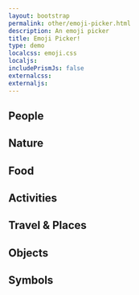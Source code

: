 ```yaml
---
layout: bootstrap
permalink: other/emoji-picker.html
description: An emoji picker
title: Emoji Picker!
type: demo
localcss: emoji.css
localjs:
includePrismJs: false
externalcss: 
externaljs: 
---
```


<span id="selected"></span>

<div class="emojiPicker">
<section class="people show-image" data-count="185">
<h1>People</h1><div class="wrap">
<em><span class="emoji people emoji-grinning" title="grinning"></span></em>
<em><span class="emoji people emoji-grin" title="grin"></span></em>
<em><span class="emoji people emoji-grimacing" title="grimacing"></span></em>
<em><span class="emoji people emoji-joy" title="joy"></span></em>
<em><span class="emoji people emoji-smiley" title="smiley"></span></em>
<em><span class="emoji people emoji-smile" title="smile"></span></em>
<em><span class="emoji people emoji-sweat_smile" title="sweat_smile"></span></em>
<em><span class="emoji people emoji-laughing" title="laughing"></span></em>
<em><span class="emoji people emoji-innocent" title="innocent"></span></em>
<em><span class="emoji people emoji-wink" title="wink"></span></em>
<em><span class="emoji people emoji-blush" title="blush"></span></em>
<em><span class="emoji people emoji-slightly_smiling_face" title="slightly_smiling_face"></span></em>
<em><span class="emoji people emoji-upside_down_face" title="upside_down_face"></span></em>
<em><span class="emoji people emoji-yum" title="yum"></span></em>
<em><span class="emoji people emoji-relieved" title="relieved"></span></em>
<em><span class="emoji people emoji-heart_eyes" title="heart_eyes"></span></em>
<em><span class="emoji people emoji-kissing_heart" title="kissing_heart"></span></em>
<em><span class="emoji people emoji-kissing" title="kissing"></span></em>
<em><span class="emoji people emoji-kissing_smiling_eyes" title="kissing_smiling_eyes"></span></em>
<em><span class="emoji people emoji-kissing_closed_eyes" title="kissing_closed_eyes"></span></em>
<em><span class="emoji people emoji-stuck_out_tongue_winking_eye" title="stuck_out_tongue_winking_eye"></span></em>
<em><span class="emoji people emoji-stuck_out_tongue_closed_eyes" title="stuck_out_tongue_closed_eyes"></span></em>
<em><span class="emoji people emoji-stuck_out_tongue" title="stuck_out_tongue"></span></em>
<em><span class="emoji people emoji-money_mouth_face" title="money_mouth_face"></span></em>
<em><span class="emoji people emoji-nerd_face" title="nerd_face"></span></em>
<em><span class="emoji people emoji-sunglasses" title="sunglasses"></span></em>
<em><span class="emoji people emoji-hugging_face" title="hugging_face"></span></em>
<em><span class="emoji people emoji-smirk" title="smirk"></span></em>
<em><span class="emoji people emoji-no_mouth" title="no_mouth"></span></em>
<em><span class="emoji people emoji-neutral_face" title="neutral_face"></span></em>
<em><span class="emoji people emoji-expressionless" title="expressionless"></span></em>
<em><span class="emoji people emoji-unamused" title="unamused"></span></em>
<em><span class="emoji people emoji-face_with_rolling_eyes" title="face_with_rolling_eyes"></span></em>
<em><span class="emoji people emoji-thinking_face" title="thinking_face"></span></em>
<em><span class="emoji people emoji-flushed" title="flushed"></span></em>
<em><span class="emoji people emoji-disappointed" title="disappointed"></span></em>
<em><span class="emoji people emoji-worried" title="worried"></span></em>
<em><span class="emoji people emoji-angry" title="angry"></span></em>
<em><span class="emoji people emoji-rage" title="rage"></span></em>
<em><span class="emoji people emoji-pensive" title="pensive"></span></em>
<em><span class="emoji people emoji-confused" title="confused"></span></em>
<em><span class="emoji people emoji-slightly_frowning_face" title="slightly_frowning_face"></span></em>
<em><span class="emoji people emoji-white_frowning_face" title="white_frowning_face"></span></em>
<em><span class="emoji people emoji-persevere" title="persevere"></span></em>
<em><span class="emoji people emoji-confounded" title="confounded"></span></em>
<em><span class="emoji people emoji-tired_face" title="tired_face"></span></em>
<em><span class="emoji people emoji-weary" title="weary"></span></em>
<em><span class="emoji people emoji-triumph" title="triumph"></span></em>
<em><span class="emoji people emoji-open_mouth" title="open_mouth"></span></em>
<em><span class="emoji people emoji-scream" title="scream"></span></em>
<em><span class="emoji people emoji-fearful" title="fearful"></span></em>
<em><span class="emoji people emoji-cold_sweat" title="cold_sweat"></span></em>
<em><span class="emoji people emoji-hushed" title="hushed"></span></em>
<em><span class="emoji people emoji-frowning" title="frowning"></span></em>
<em><span class="emoji people emoji-anguished" title="anguished"></span></em>
<em><span class="emoji people emoji-cry" title="cry"></span></em>
<em><span class="emoji people emoji-disappointed_relieved" title="disappointed_relieved"></span></em>
<em><span class="emoji people emoji-sleepy" title="sleepy"></span></em>
<em><span class="emoji people emoji-sweat" title="sweat"></span></em>
<em><span class="emoji people emoji-sob" title="sob"></span></em>
<em><span class="emoji people emoji-dizzy_face" title="dizzy_face"></span></em>
<em><span class="emoji people emoji-astonished" title="astonished"></span></em>
<em><span class="emoji people emoji-zipper_mouth_face" title="zipper_mouth_face"></span></em>
<em><span class="emoji people emoji-mask" title="mask"></span></em>
<em><span class="emoji people emoji-face_with_thermometer" title="face_with_thermometer"></span></em>
<em><span class="emoji people emoji-face_with_head_bandage" title="face_with_head_bandage"></span></em>
<em><span class="emoji people emoji-sleeping" title="sleeping"></span></em>
<em><span class="emoji people emoji-zzz" title="zzz"></span></em>
<em><span class="emoji people emoji-hankey" title="hankey"></span></em>
<em><span class="emoji people emoji-smiling_imp" title="smiling_imp"></span></em>
<em><span class="emoji people emoji-imp" title="imp"></span></em>
<em><span class="emoji people emoji-japanese_ogre" title="japanese_ogre"></span></em>
<em><span class="emoji people emoji-japanese_goblin" title="japanese_goblin"></span></em>
<em><span class="emoji people emoji-skull" title="skull"></span></em>
<em><span class="emoji people emoji-ghost" title="ghost"></span></em>
<em><span class="emoji people emoji-alien" title="alien"></span></em>
<em><span class="emoji people emoji-robot_face" title="robot_face"></span></em>
<em><span class="emoji people emoji-smiley_cat" title="smiley_cat"></span></em>
<em><span class="emoji people emoji-smile_cat" title="smile_cat"></span></em>
<em><span class="emoji people emoji-joy_cat" title="joy_cat"></span></em>
<em><span class="emoji people emoji-heart_eyes_cat" title="heart_eyes_cat"></span></em>
<em><span class="emoji people emoji-smirk_cat" title="smirk_cat"></span></em>
<em><span class="emoji people emoji-kissing_cat" title="kissing_cat"></span></em>
<em><span class="emoji people emoji-scream_cat" title="scream_cat"></span></em>
<em><span class="emoji people emoji-crying_cat_face" title="crying_cat_face"></span></em>
<em><span class="emoji people emoji-pouting_cat" title="pouting_cat"></span></em>
<em><span class="emoji people emoji-raised_hands" title="raised_hands"></span></em>
<em><span class="emoji people emoji-clap" title="clap"></span></em>
<em><span class="emoji people emoji-wave" title="wave"></span></em>
<em><span class="emoji people emoji-plus1" title="plus1"></span></em>
<em><span class="emoji people emoji--1" title="-1"></span></em>
<em><span class="emoji people emoji-facepunch" title="facepunch"></span></em>
<em><span class="emoji people emoji-fist" title="fist"></span></em>
<em><span class="emoji people emoji-v" title="v"></span></em>
<em><span class="emoji people emoji-ok_hand" title="ok_hand"></span></em>
<em><span class="emoji people emoji-hand" title="hand"></span></em>
<em><span class="emoji people emoji-open_hands" title="open_hands"></span></em>
<em><span class="emoji people emoji-muscle" title="muscle"></span></em>
<em><span class="emoji people emoji-pray" title="pray"></span></em>
<em><span class="emoji people emoji-point_up" title="point_up"></span></em>
<em><span class="emoji people emoji-point_up_2" title="point_up_2"></span></em>
<em><span class="emoji people emoji-point_down" title="point_down"></span></em>
<em><span class="emoji people emoji-point_left" title="point_left"></span></em>
<em><span class="emoji people emoji-point_right" title="point_right"></span></em>
<em><span class="emoji people emoji-middle_finger" title="middle_finger"></span></em>
<em><span class="emoji people emoji-raised_hand_with_fingers_splayed" title="raised_hand_with_fingers_splayed"></span></em>
<em><span class="emoji people emoji-the_horns" title="the_horns"></span></em>
<em><span class="emoji people emoji-spock-hand" title="spock-hand"></span></em>
<em><span class="emoji people emoji-writing_hand" title="writing_hand"></span></em>
<em><span class="emoji people emoji-nail_care" title="nail_care"></span></em>
<em><span class="emoji people emoji-lips" title="lips"></span></em>
<em><span class="emoji people emoji-tongue" title="tongue"></span></em>
<em><span class="emoji people emoji-ear" title="ear"></span></em>
<em><span class="emoji people emoji-nose" title="nose"></span></em>
<em><span class="emoji people emoji-eye" title="eye"></span></em>
<em><span class="emoji people emoji-eyes" title="eyes"></span></em>
<em><span class="emoji people emoji-bust_in_silhouette" title="bust_in_silhouette"></span></em>
<em><span class="emoji people emoji-busts_in_silhouette" title="busts_in_silhouette"></span></em>
<em><span class="emoji people emoji-speaking_head_in_silhouette" title="speaking_head_in_silhouette"></span></em>
<em><span class="emoji people emoji-baby" title="baby"></span></em>
<em><span class="emoji people emoji-boy" title="boy"></span></em>
<em><span class="emoji people emoji-girl" title="girl"></span></em>
<em><span class="emoji people emoji-man" title="man"></span></em>
<em><span class="emoji people emoji-woman" title="woman"></span></em>
<em><span class="emoji people emoji-person_with_blond_hair" title="person_with_blond_hair"></span></em>
<em><span class="emoji people emoji-older_man" title="older_man"></span></em>
<em><span class="emoji people emoji-older_woman" title="older_woman"></span></em>
<em><span class="emoji people emoji-man_with_gua_pi_mao" title="man_with_gua_pi_mao"></span></em>
<em><span class="emoji people emoji-man_with_turban" title="man_with_turban"></span></em>
<em><span class="emoji people emoji-cop" title="cop"></span></em>
<em><span class="emoji people emoji-construction_worker" title="construction_worker"></span></em>
<em><span class="emoji people emoji-guardsman" title="guardsman"></span></em>
<em><span class="emoji people emoji-sleuth_or_spy" title="sleuth_or_spy"></span></em>
<em><span class="emoji people emoji-santa" title="santa"></span></em>
<em><span class="emoji people emoji-angel" title="angel"></span></em>
<em><span class="emoji people emoji-princess" title="princess"></span></em>
<em><span class="emoji people emoji-bride_with_veil" title="bride_with_veil"></span></em>
<em><span class="emoji people emoji-walking" title="walking"></span></em>
<em><span class="emoji people emoji-runner" title="runner"></span></em>
<em><span class="emoji people emoji-dancer" title="dancer"></span></em>
<em><span class="emoji people emoji-dancers" title="dancers"></span></em>
<em><span class="emoji people emoji-couple" title="couple"></span></em>
<em><span class="emoji people emoji-two_men_holding_hands" title="two_men_holding_hands"></span></em>
<em><span class="emoji people emoji-two_women_holding_hands" title="two_women_holding_hands"></span></em>
<em><span class="emoji people emoji-bow" title="bow"></span></em>
<em><span class="emoji people emoji-information_desk_person" title="information_desk_person"></span></em>
<em><span class="emoji people emoji-no_good" title="no_good"></span></em>
<em><span class="emoji people emoji-ok_woman" title="ok_woman"></span></em>
<em><span class="emoji people emoji-raising_hand" title="raising_hand"></span></em>
<em><span class="emoji people emoji-person_with_pouting_face" title="person_with_pouting_face"></span></em>
<em><span class="emoji people emoji-person_frowning" title="person_frowning"></span></em>
<em><span class="emoji people emoji-haircut" title="haircut"></span></em>
<em><span class="emoji people emoji-massage" title="massage"></span></em>
<em><span class="emoji people emoji-couple_with_heart" title="couple_with_heart"></span></em>
<em><span class="emoji people emoji-couplekiss" title="couplekiss"></span></em>
<em><span class="emoji people emoji-family" title="family"></span></em>
<em><span class="emoji people emoji-womans_clothes" title="womans_clothes"></span></em>
<em><span class="emoji people emoji-shirt" title="shirt"></span></em>
<em><span class="emoji people emoji-jeans" title="jeans"></span></em>
<em><span class="emoji people emoji-necktie" title="necktie"></span></em>
<em><span class="emoji people emoji-dress" title="dress"></span></em>
<em><span class="emoji people emoji-bikini" title="bikini"></span></em>
<em><span class="emoji people emoji-kimono" title="kimono"></span></em>
<em><span class="emoji people emoji-lipstick" title="lipstick"></span></em>
<em><span class="emoji people emoji-kiss" title="kiss"></span></em>
<em><span class="emoji people emoji-footprints" title="footprints"></span></em>
<em><span class="emoji people emoji-high_heel" title="high_heel"></span></em>
<em><span class="emoji people emoji-sandal" title="sandal"></span></em>
<em><span class="emoji people emoji-boot" title="boot"></span></em>
<em><span class="emoji people emoji-mans_shoe" title="mans_shoe"></span></em>
<em><span class="emoji people emoji-athletic_shoe" title="athletic_shoe"></span></em>
<em><span class="emoji people emoji-womans_hat" title="womans_hat"></span></em>
<em><span class="emoji people emoji-tophat" title="tophat"></span></em>
<em><span class="emoji people emoji-helmet_with_white_cross" title="helmet_with_white_cross"></span></em>
<em><span class="emoji people emoji-mortar_board" title="mortar_board"></span></em>
<em><span class="emoji people emoji-crown" title="crown"></span></em>
<em><span class="emoji people emoji-school_satchel" title="school_satchel"></span></em>
<em><span class="emoji people emoji-pouch" title="pouch"></span></em>
<em><span class="emoji people emoji-purse" title="purse"></span></em>
<em><span class="emoji people emoji-handbag" title="handbag"></span></em>
<em><span class="emoji people emoji-briefcase" title="briefcase"></span></em>
<em><span class="emoji people emoji-eyeglasses" title="eyeglasses"></span></em>
<em><span class="emoji people emoji-dark_sunglasses" title="dark_sunglasses"></span></em>
<em><span class="emoji people emoji-ring" title="ring"></span></em>
<em><span class="emoji people emoji-closed_umbrella" title="closed_umbrella"></span></em>
</div></section>
<section class="nature show-image" data-count="74">
<h1>Nature</h1><div class="wrap">
<em><span class="emoji nature emoji-see_no_evil" title="see_no_evil"></span></em>
<em><span class="emoji nature emoji-hear_no_evil" title="hear_no_evil"></span></em>
<em><span class="emoji nature emoji-speak_no_evil" title="speak_no_evil"></span></em>
<em><span class="emoji nature emoji-christmas_tree" title="christmas_tree"></span></em>
<em><span class="emoji nature emoji-evergreen_tree" title="evergreen_tree"></span></em>
<em><span class="emoji nature emoji-deciduous_tree" title="deciduous_tree"></span></em>
<em><span class="emoji nature emoji-palm_tree" title="palm_tree"></span></em>
<em><span class="emoji nature emoji-seedling" title="seedling"></span></em>
<em><span class="emoji nature emoji-herb" title="herb"></span></em>
<em><span class="emoji nature emoji-shamrock" title="shamrock"></span></em>
<em><span class="emoji nature emoji-four_leaf_clover" title="four_leaf_clover"></span></em>
<em><span class="emoji nature emoji-bamboo" title="bamboo"></span></em>
<em><span class="emoji nature emoji-tanabata_tree" title="tanabata_tree"></span></em>
<em><span class="emoji nature emoji-leaves" title="leaves"></span></em>
<em><span class="emoji nature emoji-fallen_leaf" title="fallen_leaf"></span></em>
<em><span class="emoji nature emoji-maple_leaf" title="maple_leaf"></span></em>
<em><span class="emoji nature emoji-ear_of_rice" title="ear_of_rice"></span></em>
<em><span class="emoji nature emoji-hibiscus" title="hibiscus"></span></em>
<em><span class="emoji nature emoji-sunflower" title="sunflower"></span></em>
<em><span class="emoji nature emoji-rose" title="rose"></span></em>
<em><span class="emoji nature emoji-tulip" title="tulip"></span></em>
<em><span class="emoji nature emoji-blossom" title="blossom"></span></em>
<em><span class="emoji nature emoji-cherry_blossom" title="cherry_blossom"></span></em>
<em><span class="emoji nature emoji-bouquet" title="bouquet"></span></em>
<em><span class="emoji nature emoji-mushroom" title="mushroom"></span></em>
<em><span class="emoji nature emoji-chestnut" title="chestnut"></span></em>
<em><span class="emoji nature emoji-jack_o_lantern" title="jack_o_lantern"></span></em>
<em><span class="emoji nature emoji-shell" title="shell"></span></em>
<em><span class="emoji nature emoji-spider_web" title="spider_web"></span></em>
<em><span class="emoji nature emoji-earth_americas" title="earth_americas"></span></em>
<em><span class="emoji nature emoji-earth_africa" title="earth_africa"></span></em>
<em><span class="emoji nature emoji-earth_asia" title="earth_asia"></span></em>
<em><span class="emoji nature emoji-full_moon" title="full_moon"></span></em>
<em><span class="emoji nature emoji-waning_gibbous_moon" title="waning_gibbous_moon"></span></em>
<em><span class="emoji nature emoji-last_quarter_moon" title="last_quarter_moon"></span></em>
<em><span class="emoji nature emoji-waning_crescent_moon" title="waning_crescent_moon"></span></em>
<em><span class="emoji nature emoji-new_moon" title="new_moon"></span></em>
<em><span class="emoji nature emoji-waxing_crescent_moon" title="waxing_crescent_moon"></span></em>
<em><span class="emoji nature emoji-first_quarter_moon" title="first_quarter_moon"></span></em>
<em><span class="emoji nature emoji-moon" title="moon"></span></em>
<em><span class="emoji nature emoji-new_moon_with_face" title="new_moon_with_face"></span></em>
<em><span class="emoji nature emoji-first_quarter_moon_with_face" title="first_quarter_moon_with_face"></span></em>
<em><span class="emoji nature emoji-last_quarter_moon_with_face" title="last_quarter_moon_with_face"></span></em>
<em><span class="emoji nature emoji-full_moon_with_face" title="full_moon_with_face"></span></em>
<em><span class="emoji nature emoji-crescent_moon" title="crescent_moon"></span></em>
<em><span class="emoji nature emoji-sun_with_face" title="sun_with_face"></span></em>
<em><span class="emoji nature emoji-star" title="star"></span></em>
<em><span class="emoji nature emoji-star2" title="star2"></span></em>
<em><span class="emoji nature emoji-dizzy" title="dizzy"></span></em>
<em><span class="emoji nature emoji-sparkles" title="sparkles"></span></em>
<em><span class="emoji nature emoji-comet" title="comet"></span></em>
<em><span class="emoji nature emoji-sunny" title="sunny"></span></em>
<em><span class="emoji nature emoji-mostly_sunny" title="mostly_sunny"></span></em>
<em><span class="emoji nature emoji-partly_sunny" title="partly_sunny"></span></em>
<em><span class="emoji nature emoji-barely_sunny" title="barely_sunny"></span></em>
<em><span class="emoji nature emoji-partly_sunny_rain" title="partly_sunny_rain"></span></em>
<em><span class="emoji nature emoji-cloud" title="cloud"></span></em>
<em><span class="emoji nature emoji-rain_cloud" title="rain_cloud"></span></em>
<em><span class="emoji nature emoji-thunder_cloud_and_rain" title="thunder_cloud_and_rain"></span></em>
<em><span class="emoji nature emoji-lightning" title="lightning"></span></em>
<em><span class="emoji nature emoji-zap" title="zap"></span></em>
<em><span class="emoji nature emoji-fire" title="fire"></span></em>
<em><span class="emoji nature emoji-boom" title="boom"></span></em>
<em><span class="emoji nature emoji-snowflake" title="snowflake"></span></em>
<em><span class="emoji nature emoji-snow_cloud" title="snow_cloud"></span></em>
<em><span class="emoji nature emoji-snowman" title="snowman"></span></em>
<em><span class="emoji nature emoji-wind_blowing_face" title="wind_blowing_face"></span></em>
<em><span class="emoji nature emoji-dash" title="dash"></span></em>
<em><span class="emoji nature emoji-tornado" title="tornado"></span></em>
<em><span class="emoji nature emoji-fog" title="fog"></span></em>
<em><span class="emoji nature emoji-umbrella" title="umbrella"></span></em>
<em><span class="emoji nature emoji-droplet" title="droplet"></span></em>
<em><span class="emoji nature emoji-sweat_drops" title="sweat_drops"></span></em>
<em><span class="emoji nature emoji-ocean" title="ocean"></span></em>
</div></section>
<section class="food show-image" data-count="66">
<h1>Food</h1><div class="wrap">
<em><span class="emoji food emoji-green_apple" title="green_apple"></span></em>
<em><span class="emoji food emoji-apple" title="apple"></span></em>
<em><span class="emoji food emoji-pear" title="pear"></span></em>
<em><span class="emoji food emoji-tangerine" title="tangerine"></span></em>
<em><span class="emoji food emoji-lemon" title="lemon"></span></em>
<em><span class="emoji food emoji-banana" title="banana"></span></em>
<em><span class="emoji food emoji-watermelon" title="watermelon"></span></em>
<em><span class="emoji food emoji-grapes" title="grapes"></span></em>
<em><span class="emoji food emoji-strawberry" title="strawberry"></span></em>
<em><span class="emoji food emoji-melon" title="melon"></span></em>
<em><span class="emoji food emoji-cherries" title="cherries"></span></em>
<em><span class="emoji food emoji-peach" title="peach"></span></em>
<em><span class="emoji food emoji-pineapple" title="pineapple"></span></em>
<em><span class="emoji food emoji-tomato" title="tomato"></span></em>
<em><span class="emoji food emoji-eggplant" title="eggplant"></span></em>
<em><span class="emoji food emoji-hot_pepper" title="hot_pepper"></span></em>
<em><span class="emoji food emoji-sweet_potato" title="sweet_potato"></span></em>
<em><span class="emoji food emoji-honey_pot" title="honey_pot"></span></em>
<em><span class="emoji food emoji-bread" title="bread"></span></em>
<em><span class="emoji food emoji-cheese_wedge" title="cheese_wedge"></span></em>
<em><span class="emoji food emoji-poultry_leg" title="poultry_leg"></span></em>
<em><span class="emoji food emoji-meat_on_bone" title="meat_on_bone"></span></em>
<em><span class="emoji food emoji-fried_shrimp" title="fried_shrimp"></span></em>
<em><span class="emoji food emoji-egg" title="egg"></span></em>
<em><span class="emoji food emoji-hamburger" title="hamburger"></span></em>
<em><span class="emoji food emoji-fries" title="fries"></span></em>
<em><span class="emoji food emoji-hotdog" title="hotdog"></span></em>
<em><span class="emoji food emoji-pizza" title="pizza"></span></em>
<em><span class="emoji food emoji-spaghetti" title="spaghetti"></span></em>
<em><span class="emoji food emoji-taco" title="taco"></span></em>
<em><span class="emoji food emoji-burrito" title="burrito"></span></em>
<em><span class="emoji food emoji-ramen" title="ramen"></span></em>
<em><span class="emoji food emoji-stew" title="stew"></span></em>
<em><span class="emoji food emoji-fish_cake" title="fish_cake"></span></em>
<em><span class="emoji food emoji-sushi" title="sushi"></span></em>
<em><span class="emoji food emoji-bento" title="bento"></span></em>
<em><span class="emoji food emoji-curry" title="curry"></span></em>
<em><span class="emoji food emoji-rice_ball" title="rice_ball"></span></em>
<em><span class="emoji food emoji-rice" title="rice"></span></em>
<em><span class="emoji food emoji-rice_cracker" title="rice_cracker"></span></em>
<em><span class="emoji food emoji-oden" title="oden"></span></em>
<em><span class="emoji food emoji-dango" title="dango"></span></em>
<em><span class="emoji food emoji-shaved_ice" title="shaved_ice"></span></em>
<em><span class="emoji food emoji-ice_cream" title="ice_cream"></span></em>
<em><span class="emoji food emoji-icecream" title="icecream"></span></em>
<em><span class="emoji food emoji-cake" title="cake"></span></em>
<em><span class="emoji food emoji-birthday" title="birthday"></span></em>
<em><span class="emoji food emoji-custard" title="custard"></span></em>
<em><span class="emoji food emoji-candy" title="candy"></span></em>
<em><span class="emoji food emoji-lollipop" title="lollipop"></span></em>
<em><span class="emoji food emoji-chocolate_bar" title="chocolate_bar"></span></em>
<em><span class="emoji food emoji-popcorn" title="popcorn"></span></em>
<em><span class="emoji food emoji-cookie" title="cookie"></span></em>
<em><span class="emoji food emoji-doughnut" title="doughnut"></span></em>
<em><span class="emoji food emoji-beer" title="beer"></span></em>
<em><span class="emoji food emoji-beers" title="beers"></span></em>
<em><span class="emoji food emoji-wine_glass" title="wine_glass"></span></em>
<em><span class="emoji food emoji-cocktail" title="cocktail"></span></em>
<em><span class="emoji food emoji-tropical_drink" title="tropical_drink"></span></em>
<em><span class="emoji food emoji-champagne" title="champagne"></span></em>
<em><span class="emoji food emoji-sake" title="sake"></span></em>
<em><span class="emoji food emoji-tea" title="tea"></span></em>
<em><span class="emoji food emoji-coffee" title="coffee"></span></em>
<em><span class="emoji food emoji-baby_bottle" title="baby_bottle"></span></em>
<em><span class="emoji food emoji-fork_and_knife" title="fork_and_knife"></span></em>
<em><span class="emoji food emoji-knife_fork_plate" title="knife_fork_plate"></span></em>
</div></section>
<section class="activity show-image" data-count="57">
<h1>Activities</h1><div class="wrap">
<em><span class="emoji activity emoji-soccer" title="soccer"></span></em>
<em><span class="emoji activity emoji-basketball" title="basketball"></span></em>
<em><span class="emoji activity emoji-football" title="football"></span></em>
<em><span class="emoji activity emoji-baseball" title="baseball"></span></em>
<em><span class="emoji activity emoji-tennis" title="tennis"></span></em>
<em><span class="emoji activity emoji-volleyball" title="volleyball"></span></em>
<em><span class="emoji activity emoji-rugby_football" title="rugby_football"></span></em>
<em><span class="emoji activity emoji-8ball" title="8ball"></span></em>
<em><span class="emoji activity emoji-golf" title="golf"></span></em>
<em><span class="emoji activity emoji-golfer" title="golfer"></span></em>
<em><span class="emoji activity emoji-table_tennis_paddle_and_ball" title="table_tennis_paddle_and_ball"></span></em>
<em><span class="emoji activity emoji-badminton_racquet_and_shuttlecock" title="badminton_racquet_and_shuttlecock"></span></em>
<em><span class="emoji activity emoji-ice_hockey_stick_and_puck" title="ice_hockey_stick_and_puck"></span></em>
<em><span class="emoji activity emoji-field_hockey_stick_and_ball" title="field_hockey_stick_and_ball"></span></em>
<em><span class="emoji activity emoji-cricket_bat_and_ball" title="cricket_bat_and_ball"></span></em>
<em><span class="emoji activity emoji-ski" title="ski"></span></em>
<em><span class="emoji activity emoji-skier" title="skier"></span></em>
<em><span class="emoji activity emoji-snowboarder" title="snowboarder"></span></em>
<em><span class="emoji activity emoji-ice_skate" title="ice_skate"></span></em>
<em><span class="emoji activity emoji-bow_and_arrow" title="bow_and_arrow"></span></em>
<em><span class="emoji activity emoji-fishing_pole_and_fish" title="fishing_pole_and_fish"></span></em>
<em><span class="emoji activity emoji-rowboat" title="rowboat"></span></em>
<em><span class="emoji activity emoji-swimmer" title="swimmer"></span></em>
<em><span class="emoji activity emoji-surfer" title="surfer"></span></em>
<em><span class="emoji activity emoji-bath" title="bath"></span></em>
<em><span class="emoji activity emoji-person_with_ball" title="person_with_ball"></span></em>
<em><span class="emoji activity emoji-weight_lifter" title="weight_lifter"></span></em>
<em><span class="emoji activity emoji-bicyclist" title="bicyclist"></span></em>
<em><span class="emoji activity emoji-mountain_bicyclist" title="mountain_bicyclist"></span></em>
<em><span class="emoji activity emoji-horse_racing" title="horse_racing"></span></em>
<em><span class="emoji activity emoji-man_in_business_suit_levitating" title="man_in_business_suit_levitating"></span></em>
<em><span class="emoji activity emoji-trophy" title="trophy"></span></em>
<em><span class="emoji activity emoji-running_shirt_with_sash" title="running_shirt_with_sash"></span></em>
<em><span class="emoji activity emoji-sports_medal" title="sports_medal"></span></em>
<em><span class="emoji activity emoji-medal" title="medal"></span></em>
<em><span class="emoji activity emoji-reminder_ribbon" title="reminder_ribbon"></span></em>
<em><span class="emoji activity emoji-rosette" title="rosette"></span></em>
<em><span class="emoji activity emoji-ticket" title="ticket"></span></em>
<em><span class="emoji activity emoji-admission_tickets" title="admission_tickets"></span></em>
<em><span class="emoji activity emoji-performing_arts" title="performing_arts"></span></em>
<em><span class="emoji activity emoji-art" title="art"></span></em>
<em><span class="emoji activity emoji-circus_tent" title="circus_tent"></span></em>
<em><span class="emoji activity emoji-microphone" title="microphone"></span></em>
<em><span class="emoji activity emoji-headphones" title="headphones"></span></em>
<em><span class="emoji activity emoji-musical_score" title="musical_score"></span></em>
<em><span class="emoji activity emoji-musical_keyboard" title="musical_keyboard"></span></em>
<em><span class="emoji activity emoji-saxophone" title="saxophone"></span></em>
<em><span class="emoji activity emoji-trumpet" title="trumpet"></span></em>
<em><span class="emoji activity emoji-guitar" title="guitar"></span></em>
<em><span class="emoji activity emoji-violin" title="violin"></span></em>
<em><span class="emoji activity emoji-clapper" title="clapper"></span></em>
<em><span class="emoji activity emoji-video_game" title="video_game"></span></em>
<em><span class="emoji activity emoji-space_invader" title="space_invader"></span></em>
<em><span class="emoji activity emoji-dart" title="dart"></span></em>
<em><span class="emoji activity emoji-game_die" title="game_die"></span></em>
<em><span class="emoji activity emoji-slot_machine" title="slot_machine"></span></em>
<em><span class="emoji activity emoji-bowling" title="bowling"></span></em>
</div></section>
<section class="travel show-image" data-count="115">
<h1>Travel &amp; Places</h1><div class="wrap">
<em><span class="emoji travel emoji-car" title="car"></span></em>
<em><span class="emoji travel emoji-taxi" title="taxi"></span></em>
<em><span class="emoji travel emoji-blue_car" title="blue_car"></span></em>
<em><span class="emoji travel emoji-bus" title="bus"></span></em>
<em><span class="emoji travel emoji-trolleybus" title="trolleybus"></span></em>
<em><span class="emoji travel emoji-racing_car" title="racing_car"></span></em>
<em><span class="emoji travel emoji-police_car" title="police_car"></span></em>
<em><span class="emoji travel emoji-ambulance" title="ambulance"></span></em>
<em><span class="emoji travel emoji-fire_engine" title="fire_engine"></span></em>
<em><span class="emoji travel emoji-minibus" title="minibus"></span></em>
<em><span class="emoji travel emoji-truck" title="truck"></span></em>
<em><span class="emoji travel emoji-articulated_lorry" title="articulated_lorry"></span></em>
<em><span class="emoji travel emoji-tractor" title="tractor"></span></em>
<em><span class="emoji travel emoji-racing_motorcycle" title="racing_motorcycle"></span></em>
<em><span class="emoji travel emoji-bike" title="bike"></span></em>
<em><span class="emoji travel emoji-rotating_light" title="rotating_light"></span></em>
<em><span class="emoji travel emoji-oncoming_police_car" title="oncoming_police_car"></span></em>
<em><span class="emoji travel emoji-oncoming_bus" title="oncoming_bus"></span></em>
<em><span class="emoji travel emoji-oncoming_automobile" title="oncoming_automobile"></span></em>
<em><span class="emoji travel emoji-oncoming_taxi" title="oncoming_taxi"></span></em>
<em><span class="emoji travel emoji-aerial_tramway" title="aerial_tramway"></span></em>
<em><span class="emoji travel emoji-mountain_cableway" title="mountain_cableway"></span></em>
<em><span class="emoji travel emoji-suspension_railway" title="suspension_railway"></span></em>
<em><span class="emoji travel emoji-railway_car" title="railway_car"></span></em>
<em><span class="emoji travel emoji-train" title="train"></span></em>
<em><span class="emoji travel emoji-monorail" title="monorail"></span></em>
<em><span class="emoji travel emoji-bullettrain_side" title="bullettrain_side"></span></em>
<em><span class="emoji travel emoji-bullettrain_front" title="bullettrain_front"></span></em>
<em><span class="emoji travel emoji-light_rail" title="light_rail"></span></em>
<em><span class="emoji travel emoji-mountain_railway" title="mountain_railway"></span></em>
<em><span class="emoji travel emoji-steam_locomotive" title="steam_locomotive"></span></em>
<em><span class="emoji travel emoji-train2" title="train2"></span></em>
<em><span class="emoji travel emoji-metro" title="metro"></span></em>
<em><span class="emoji travel emoji-tram" title="tram"></span></em>
<em><span class="emoji travel emoji-station" title="station"></span></em>
<em><span class="emoji travel emoji-helicopter" title="helicopter"></span></em>
<em><span class="emoji travel emoji-small_airplane" title="small_airplane"></span></em>
<em><span class="emoji travel emoji-airplane" title="airplane"></span></em>
<em><span class="emoji travel emoji-airplane_departure" title="airplane_departure"></span></em>
<em><span class="emoji travel emoji-airplane_arriving" title="airplane_arriving"></span></em>
<em><span class="emoji travel emoji-boat" title="boat"></span></em>
<em><span class="emoji travel emoji-motor_boat" title="motor_boat"></span></em>
<em><span class="emoji travel emoji-speedboat" title="speedboat"></span></em>
<em><span class="emoji travel emoji-ferry" title="ferry"></span></em>
<em><span class="emoji travel emoji-passenger_ship" title="passenger_ship"></span></em>
<em><span class="emoji travel emoji-rocket" title="rocket"></span></em>
<em><span class="emoji travel emoji-satellite_antenna" title="satellite_antenna"></span></em>
<em><span class="emoji travel emoji-seat" title="seat"></span></em>
<em><span class="emoji travel emoji-anchor" title="anchor"></span></em>
<em><span class="emoji travel emoji-construction" title="construction"></span></em>
<em><span class="emoji travel emoji-fuelpump" title="fuelpump"></span></em>
<em><span class="emoji travel emoji-busstop" title="busstop"></span></em>
<em><span class="emoji travel emoji-vertical_traffic_light" title="vertical_traffic_light"></span></em>
<em><span class="emoji travel emoji-traffic_light" title="traffic_light"></span></em>
<em><span class="emoji travel emoji-checkered_flag" title="checkered_flag"></span></em>
<em><span class="emoji travel emoji-ship" title="ship"></span></em>
<em><span class="emoji travel emoji-ferris_wheel" title="ferris_wheel"></span></em>
<em><span class="emoji travel emoji-roller_coaster" title="roller_coaster"></span></em>
<em><span class="emoji travel emoji-carousel_horse" title="carousel_horse"></span></em>
<em><span class="emoji travel emoji-building_construction" title="building_construction"></span></em>
<em><span class="emoji travel emoji-foggy" title="foggy"></span></em>
<em><span class="emoji travel emoji-tokyo_tower" title="tokyo_tower"></span></em>
<em><span class="emoji travel emoji-factory" title="factory"></span></em>
<em><span class="emoji travel emoji-fountain" title="fountain"></span></em>
<em><span class="emoji travel emoji-rice_scene" title="rice_scene"></span></em>
<em><span class="emoji travel emoji-mountain" title="mountain"></span></em>
<em><span class="emoji travel emoji-snow_capped_mountain" title="snow_capped_mountain"></span></em>
<em><span class="emoji travel emoji-mount_fuji" title="mount_fuji"></span></em>
<em><span class="emoji travel emoji-volcano" title="volcano"></span></em>
<em><span class="emoji travel emoji-japan" title="japan"></span></em>
<em><span class="emoji travel emoji-camping" title="camping"></span></em>
<em><span class="emoji travel emoji-tent" title="tent"></span></em>
<em><span class="emoji travel emoji-national_park" title="national_park"></span></em>
<em><span class="emoji travel emoji-motorway" title="motorway"></span></em>
<em><span class="emoji travel emoji-railway_track" title="railway_track"></span></em>
<em><span class="emoji travel emoji-sunrise" title="sunrise"></span></em>
<em><span class="emoji travel emoji-sunrise_over_mountains" title="sunrise_over_mountains"></span></em>
<em><span class="emoji travel emoji-desert" title="desert"></span></em>
<em><span class="emoji travel emoji-beach_with_umbrella" title="beach_with_umbrella"></span></em>
<em><span class="emoji travel emoji-desert_island" title="desert_island"></span></em>
<em><span class="emoji travel emoji-city_sunrise" title="city_sunrise"></span></em>
<em><span class="emoji travel emoji-city_sunset" title="city_sunset"></span></em>
<em><span class="emoji travel emoji-cityscape" title="cityscape"></span></em>
<em><span class="emoji travel emoji-night_with_stars" title="night_with_stars"></span></em>
<em><span class="emoji travel emoji-bridge_at_night" title="bridge_at_night"></span></em>
<em><span class="emoji travel emoji-milky_way" title="milky_way"></span></em>
<em><span class="emoji travel emoji-stars" title="stars"></span></em>
<em><span class="emoji travel emoji-sparkler" title="sparkler"></span></em>
<em><span class="emoji travel emoji-fireworks" title="fireworks"></span></em>
<em><span class="emoji travel emoji-rainbow" title="rainbow"></span></em>
<em><span class="emoji travel emoji-house_buildings" title="house_buildings"></span></em>
<em><span class="emoji travel emoji-european_castle" title="european_castle"></span></em>
<em><span class="emoji travel emoji-japanese_castle" title="japanese_castle"></span></em>
<em><span class="emoji travel emoji-stadium" title="stadium"></span></em>
<em><span class="emoji travel emoji-statue_of_liberty" title="statue_of_liberty"></span></em>
<em><span class="emoji travel emoji-house" title="house"></span></em>
<em><span class="emoji travel emoji-house_with_garden" title="house_with_garden"></span></em>
<em><span class="emoji travel emoji-derelict_house_building" title="derelict_house_building"></span></em>
<em><span class="emoji travel emoji-office" title="office"></span></em>
<em><span class="emoji travel emoji-department_store" title="department_store"></span></em>
<em><span class="emoji travel emoji-post_office" title="post_office"></span></em>
<em><span class="emoji travel emoji-european_post_office" title="european_post_office"></span></em>
<em><span class="emoji travel emoji-hospital" title="hospital"></span></em>
<em><span class="emoji travel emoji-bank" title="bank"></span></em>
<em><span class="emoji travel emoji-hotel" title="hotel"></span></em>
<em><span class="emoji travel emoji-convenience_store" title="convenience_store"></span></em>
<em><span class="emoji travel emoji-school" title="school"></span></em>
<em><span class="emoji travel emoji-love_hotel" title="love_hotel"></span></em>
<em><span class="emoji travel emoji-wedding" title="wedding"></span></em>
<em><span class="emoji travel emoji-classical_building" title="classical_building"></span></em>
<em><span class="emoji travel emoji-church" title="church"></span></em>
<em><span class="emoji travel emoji-mosque" title="mosque"></span></em>
<em><span class="emoji travel emoji-synagogue" title="synagogue"></span></em>
<em><span class="emoji travel emoji-kaaba" title="kaaba"></span></em>
<em><span class="emoji travel emoji-shinto_shrine" title="shinto_shrine"></span></em>
</div></section>
<section class="object show-image" data-count="185">
<h1>Objects</h1><div class="wrap">
<em><span class="emoji object emoji-watch" title="watch"></span></em>
<em><span class="emoji object emoji-iphone" title="iphone"></span></em>
<em><span class="emoji object emoji-calling" title="calling"></span></em>
<em><span class="emoji object emoji-computer" title="computer"></span></em>
<em><span class="emoji object emoji-keyboard" title="keyboard"></span></em>
<em><span class="emoji object emoji-desktop_computer" title="desktop_computer"></span></em>
<em><span class="emoji object emoji-printer" title="printer"></span></em>
<em><span class="emoji object emoji-three_button_mouse" title="three_button_mouse"></span></em>
<em><span class="emoji object emoji-trackball" title="trackball"></span></em>
<em><span class="emoji object emoji-joystick" title="joystick"></span></em>
<em><span class="emoji object emoji-compression" title="compression"></span></em>
<em><span class="emoji object emoji-minidisc" title="minidisc"></span></em>
<em><span class="emoji object emoji-floppy_disk" title="floppy_disk"></span></em>
<em><span class="emoji object emoji-cd" title="cd"></span></em>
<em><span class="emoji object emoji-dvd" title="dvd"></span></em>
<em><span class="emoji object emoji-vhs" title="vhs"></span></em>
<em><span class="emoji object emoji-camera" title="camera"></span></em>
<em><span class="emoji object emoji-camera_with_flash" title="camera_with_flash"></span></em>
<em><span class="emoji object emoji-video_camera" title="video_camera"></span></em>
<em><span class="emoji object emoji-movie_camera" title="movie_camera"></span></em>
<em><span class="emoji object emoji-film_projector" title="film_projector"></span></em>
<em><span class="emoji object emoji-film_frames" title="film_frames"></span></em>
<em><span class="emoji object emoji-telephone_receiver" title="telephone_receiver"></span></em>
<em><span class="emoji object emoji-phone" title="phone"></span></em>
<em><span class="emoji object emoji-pager" title="pager"></span></em>
<em><span class="emoji object emoji-fax" title="fax"></span></em>
<em><span class="emoji object emoji-tv" title="tv"></span></em>
<em><span class="emoji object emoji-radio" title="radio"></span></em>
<em><span class="emoji object emoji-studio_microphone" title="studio_microphone"></span></em>
<em><span class="emoji object emoji-level_slider" title="level_slider"></span></em>
<em><span class="emoji object emoji-control_knobs" title="control_knobs"></span></em>
<em><span class="emoji object emoji-stopwatch" title="stopwatch"></span></em>
<em><span class="emoji object emoji-timer_clock" title="timer_clock"></span></em>
<em><span class="emoji object emoji-alarm_clock" title="alarm_clock"></span></em>
<em><span class="emoji object emoji-mantelpiece_clock" title="mantelpiece_clock"></span></em>
<em><span class="emoji object emoji-hourglass_flowing_sand" title="hourglass_flowing_sand"></span></em>
<em><span class="emoji object emoji-hourglass" title="hourglass"></span></em>
<em><span class="emoji object emoji-satellite" title="satellite"></span></em>
<em><span class="emoji object emoji-battery" title="battery"></span></em>
<em><span class="emoji object emoji-electric_plug" title="electric_plug"></span></em>
<em><span class="emoji object emoji-bulb" title="bulb"></span></em>
<em><span class="emoji object emoji-flashlight" title="flashlight"></span></em>
<em><span class="emoji object emoji-candle" title="candle"></span></em>
<em><span class="emoji object emoji-wastebasket" title="wastebasket"></span></em>
<em><span class="emoji object emoji-oil_drum" title="oil_drum"></span></em>
<em><span class="emoji object emoji-money_with_wings" title="money_with_wings"></span></em>
<em><span class="emoji object emoji-dollar" title="dollar"></span></em>
<em><span class="emoji object emoji-yen" title="yen"></span></em>
<em><span class="emoji object emoji-euro" title="euro"></span></em>
<em><span class="emoji object emoji-pound" title="pound"></span></em>
<em><span class="emoji object emoji-moneybag" title="moneybag"></span></em>
<em><span class="emoji object emoji-credit_card" title="credit_card"></span></em>
<em><span class="emoji object emoji-gem" title="gem"></span></em>
<em><span class="emoji object emoji-scales" title="scales"></span></em>
<em><span class="emoji object emoji-wrench" title="wrench"></span></em>
<em><span class="emoji object emoji-hammer" title="hammer"></span></em>
<em><span class="emoji object emoji-hammer_and_pick" title="hammer_and_pick"></span></em>
<em><span class="emoji object emoji-hammer_and_wrench" title="hammer_and_wrench"></span></em>
<em><span class="emoji object emoji-pick" title="pick"></span></em>
<em><span class="emoji object emoji-nut_and_bolt" title="nut_and_bolt"></span></em>
<em><span class="emoji object emoji-gear" title="gear"></span></em>
<em><span class="emoji object emoji-chains" title="chains"></span></em>
<em><span class="emoji object emoji-gun" title="gun"></span></em>
<em><span class="emoji object emoji-bomb" title="bomb"></span></em>
<em><span class="emoji object emoji-hocho" title="hocho"></span></em>
<em><span class="emoji object emoji-dagger_knife" title="dagger_knife"></span></em>
<em><span class="emoji object emoji-crossed_swords" title="crossed_swords"></span></em>
<em><span class="emoji object emoji-shield" title="shield"></span></em>
<em><span class="emoji object emoji-smoking" title="smoking"></span></em>
<em><span class="emoji object emoji-skull_and_crossbones" title="skull_and_crossbones"></span></em>
<em><span class="emoji object emoji-coffin" title="coffin"></span></em>
<em><span class="emoji object emoji-funeral_urn" title="funeral_urn"></span></em>
<em><span class="emoji object emoji-amphora" title="amphora"></span></em>
<em><span class="emoji object emoji-crystal_ball" title="crystal_ball"></span></em>
<em><span class="emoji object emoji-prayer_beads" title="prayer_beads"></span></em>
<em><span class="emoji object emoji-barber" title="barber"></span></em>
<em><span class="emoji object emoji-alembic" title="alembic"></span></em>
<em><span class="emoji object emoji-telescope" title="telescope"></span></em>
<em><span class="emoji object emoji-microscope" title="microscope"></span></em>
<em><span class="emoji object emoji-hole" title="hole"></span></em>
<em><span class="emoji object emoji-pill" title="pill"></span></em>
<em><span class="emoji object emoji-syringe" title="syringe"></span></em>
<em><span class="emoji object emoji-thermometer" title="thermometer"></span></em>
<em><span class="emoji object emoji-label" title="label"></span></em>
<em><span class="emoji object emoji-bookmark" title="bookmark"></span></em>
<em><span class="emoji object emoji-toilet" title="toilet"></span></em>
<em><span class="emoji object emoji-shower" title="shower"></span></em>
<em><span class="emoji object emoji-bathtub" title="bathtub"></span></em>
<em><span class="emoji object emoji-key" title="key"></span></em>
<em><span class="emoji object emoji-old_key" title="old_key"></span></em>
<em><span class="emoji object emoji-couch_and_lamp" title="couch_and_lamp"></span></em>
<em><span class="emoji object emoji-sleeping_accommodation" title="sleeping_accommodation"></span></em>
<em><span class="emoji object emoji-bed" title="bed"></span></em>
<em><span class="emoji object emoji-door" title="door"></span></em>
<em><span class="emoji object emoji-bellhop_bell" title="bellhop_bell"></span></em>
<em><span class="emoji object emoji-frame_with_picture" title="frame_with_picture"></span></em>
<em><span class="emoji object emoji-world_map" title="world_map"></span></em>
<em><span class="emoji object emoji-umbrella_on_ground" title="umbrella_on_ground"></span></em>
<em><span class="emoji object emoji-moyai" title="moyai"></span></em>
<em><span class="emoji object emoji-shopping_bags" title="shopping_bags"></span></em>
<em><span class="emoji object emoji-balloon" title="balloon"></span></em>
<em><span class="emoji object emoji-flags" title="flags"></span></em>
<em><span class="emoji object emoji-ribbon" title="ribbon"></span></em>
<em><span class="emoji object emoji-gift" title="gift"></span></em>
<em><span class="emoji object emoji-confetti_ball" title="confetti_ball"></span></em>
<em><span class="emoji object emoji-tada" title="tada"></span></em>
<em><span class="emoji object emoji-dolls" title="dolls"></span></em>
<em><span class="emoji object emoji-wind_chime" title="wind_chime"></span></em>
<em><span class="emoji object emoji-crossed_flags" title="crossed_flags"></span></em>
<em><span class="emoji object emoji-izakaya_lantern" title="izakaya_lantern"></span></em>
<em><span class="emoji object emoji-email" title="email"></span></em>
<em><span class="emoji object emoji-envelope_with_arrow" title="envelope_with_arrow"></span></em>
<em><span class="emoji object emoji-incoming_envelope" title="incoming_envelope"></span></em>
<em><span class="emoji object emoji-e-mail" title="e-mail"></span></em>
<em><span class="emoji object emoji-love_letter" title="love_letter"></span></em>
<em><span class="emoji object emoji-postbox" title="postbox"></span></em>
<em><span class="emoji object emoji-mailbox_closed" title="mailbox_closed"></span></em>
<em><span class="emoji object emoji-mailbox" title="mailbox"></span></em>
<em><span class="emoji object emoji-mailbox_with_mail" title="mailbox_with_mail"></span></em>
<em><span class="emoji object emoji-mailbox_with_no_mail" title="mailbox_with_no_mail"></span></em>
<em><span class="emoji object emoji-package" title="package"></span></em>
<em><span class="emoji object emoji-postal_horn" title="postal_horn"></span></em>
<em><span class="emoji object emoji-inbox_tray" title="inbox_tray"></span></em>
<em><span class="emoji object emoji-outbox_tray" title="outbox_tray"></span></em>
<em><span class="emoji object emoji-scroll" title="scroll"></span></em>
<em><span class="emoji object emoji-page_with_curl" title="page_with_curl"></span></em>
<em><span class="emoji object emoji-bookmark_tabs" title="bookmark_tabs"></span></em>
<em><span class="emoji object emoji-bar_chart" title="bar_chart"></span></em>
<em><span class="emoji object emoji-chart_with_upwards_trend" title="chart_with_upwards_trend"></span></em>
<em><span class="emoji object emoji-chart_with_downwards_trend" title="chart_with_downwards_trend"></span></em>
<em><span class="emoji object emoji-page_facing_up" title="page_facing_up"></span></em>
<em><span class="emoji object emoji-date" title="date"></span></em>
<em><span class="emoji object emoji-calendar" title="calendar"></span></em>
<em><span class="emoji object emoji-spiral_calendar_pad" title="spiral_calendar_pad"></span></em>
<em><span class="emoji object emoji-card_index" title="card_index"></span></em>
<em><span class="emoji object emoji-card_file_box" title="card_file_box"></span></em>
<em><span class="emoji object emoji-file_cabinet" title="file_cabinet"></span></em>
<em><span class="emoji object emoji-clipboard" title="clipboard"></span></em>
<em><span class="emoji object emoji-spiral_note_pad" title="spiral_note_pad"></span></em>
<em><span class="emoji object emoji-file_folder" title="file_folder"></span></em>
<em><span class="emoji object emoji-open_file_folder" title="open_file_folder"></span></em>
<em><span class="emoji object emoji-card_index_dividers" title="card_index_dividers"></span></em>
<em><span class="emoji object emoji-rolled_up_newspaper" title="rolled_up_newspaper"></span></em>
<em><span class="emoji object emoji-newspaper" title="newspaper"></span></em>
<em><span class="emoji object emoji-notebook" title="notebook"></span></em>
<em><span class="emoji object emoji-closed_book" title="closed_book"></span></em>
<em><span class="emoji object emoji-green_book" title="green_book"></span></em>
<em><span class="emoji object emoji-blue_book" title="blue_book"></span></em>
<em><span class="emoji object emoji-orange_book" title="orange_book"></span></em>
<em><span class="emoji object emoji-notebook_with_decorative_cover" title="notebook_with_decorative_cover"></span></em>
<em><span class="emoji object emoji-ledger" title="ledger"></span></em>
<em><span class="emoji object emoji-books" title="books"></span></em>
<em><span class="emoji object emoji-book" title="book"></span></em>
<em><span class="emoji object emoji-link" title="link"></span></em>
<em><span class="emoji object emoji-paperclip" title="paperclip"></span></em>
<em><span class="emoji object emoji-linked_paperclips" title="linked_paperclips"></span></em>
<em><span class="emoji object emoji-scissors" title="scissors"></span></em>
<em><span class="emoji object emoji-triangular_ruler" title="triangular_ruler"></span></em>
<em><span class="emoji object emoji-straight_ruler" title="straight_ruler"></span></em>
<em><span class="emoji object emoji-pushpin" title="pushpin"></span></em>
<em><span class="emoji object emoji-round_pushpin" title="round_pushpin"></span></em>
<em><span class="emoji object emoji-triangular_flag_on_post" title="triangular_flag_on_post"></span></em>
<em><span class="emoji object emoji-waving_white_flag" title="waving_white_flag"></span></em>
<em><span class="emoji object emoji-waving_black_flag" title="waving_black_flag"></span></em>
<em><span class="emoji object emoji-closed_lock_with_key" title="closed_lock_with_key"></span></em>
<em><span class="emoji object emoji-lock" title="lock"></span></em>
<em><span class="emoji object emoji-unlock" title="unlock"></span></em>
<em><span class="emoji object emoji-lock_with_ink_pen" title="lock_with_ink_pen"></span></em>
<em><span class="emoji object emoji-lower_left_ballpoint_pen" title="lower_left_ballpoint_pen"></span></em>
<em><span class="emoji object emoji-lower_left_fountain_pen" title="lower_left_fountain_pen"></span></em>
<em><span class="emoji object emoji-memo" title="memo"></span></em>
<em><span class="emoji object emoji-pencil2" title="pencil2"></span></em>
<em><span class="emoji object emoji-lower_left_crayon" title="lower_left_crayon"></span></em>
<em><span class="emoji object emoji-lower_left_paintbrush" title="lower_left_paintbrush"></span></em>
<em><span class="emoji object emoji-mag" title="mag"></span></em>
<em><span class="emoji object emoji-mag_right" title="mag_right"></span></em>
<em><span class="emoji object emoji-double_vertical_bar" title="double_vertical_bar"></span></em>
<em><span class="emoji object emoji-black_right_pointing_triangle_with_double_vertical_bar" title="black_right_pointing_triangle_with_double_vertical_bar"></span></em>
<em><span class="emoji object emoji-black_square_for_stop" title="black_square_for_stop"></span></em>
<em><span class="emoji object emoji-black_circle_for_record" title="black_circle_for_record"></span></em>
<em><span class="emoji object emoji-black_right_pointing_double_triangle_with_vertical_bar" title="black_right_pointing_double_triangle_with_vertical_bar"></span></em>
<em><span class="emoji object emoji-black_left_pointing_double_triangle_with_vertical_bar" title="black_left_pointing_double_triangle_with_vertical_bar"></span></em>
<em><span class="emoji object emoji-fast_forward" title="fast_forward"></span></em>
<em><span class="emoji object emoji-right_anger_bubble" title="right_anger_bubble"></span></em>
<em><span class="emoji object emoji-left_speech_bubble" title="left_speech_bubble"></span></em>
</div></section>
<section class="symbol show-image" data-count="258">
<h1>Symbols</h1><div class="wrap">
<em><span class="emoji symbol emoji-heart" title="heart"></span></em>
<em><span class="emoji symbol emoji-yellow_heart" title="yellow_heart"></span></em>
<em><span class="emoji symbol emoji-green_heart" title="green_heart"></span></em>
<em><span class="emoji symbol emoji-blue_heart" title="blue_heart"></span></em>
<em><span class="emoji symbol emoji-purple_heart" title="purple_heart"></span></em>
<em><span class="emoji symbol emoji-broken_heart" title="broken_heart"></span></em>
<em><span class="emoji symbol emoji-heavy_heart_exclamation_mark_ornament" title="heavy_heart_exclamation_mark_ornament"></span></em>
<em><span class="emoji symbol emoji-two_hearts" title="two_hearts"></span></em>
<em><span class="emoji symbol emoji-revolving_hearts" title="revolving_hearts"></span></em>
<em><span class="emoji symbol emoji-heartbeat" title="heartbeat"></span></em>
<em><span class="emoji symbol emoji-heartpulse" title="heartpulse"></span></em>
<em><span class="emoji symbol emoji-sparkling_heart" title="sparkling_heart"></span></em>
<em><span class="emoji symbol emoji-cupid" title="cupid"></span></em>
<em><span class="emoji symbol emoji-gift_heart" title="gift_heart"></span></em>
<em><span class="emoji symbol emoji-heart_decoration" title="heart_decoration"></span></em>
<em><span class="emoji symbol emoji-peace_symbol" title="peace_symbol"></span></em>
<em><span class="emoji symbol emoji-latin_cross" title="latin_cross"></span></em>
<em><span class="emoji symbol emoji-star_and_crescent" title="star_and_crescent"></span></em>
<em><span class="emoji symbol emoji-om_symbol" title="om_symbol"></span></em>
<em><span class="emoji symbol emoji-wheel_of_dharma" title="wheel_of_dharma"></span></em>
<em><span class="emoji symbol emoji-star_of_david" title="star_of_david"></span></em>
<em><span class="emoji symbol emoji-six_pointed_star" title="six_pointed_star"></span></em>
<em><span class="emoji symbol emoji-menorah_with_nine_branches" title="menorah_with_nine_branches"></span></em>
<em><span class="emoji symbol emoji-yin_yang" title="yin_yang"></span></em>
<em><span class="emoji symbol emoji-orthodox_cross" title="orthodox_cross"></span></em>
<em><span class="emoji symbol emoji-place_of_worship" title="place_of_worship"></span></em>
<em><span class="emoji symbol emoji-ophiuchus" title="ophiuchus"></span></em>
<em><span class="emoji symbol emoji-aries" title="aries"></span></em>
<em><span class="emoji symbol emoji-taurus" title="taurus"></span></em>
<em><span class="emoji symbol emoji-gemini" title="gemini"></span></em>
<em><span class="emoji symbol emoji-cancer" title="cancer"></span></em>
<em><span class="emoji symbol emoji-leo" title="leo"></span></em>
<em><span class="emoji symbol emoji-virgo" title="virgo"></span></em>
<em><span class="emoji symbol emoji-libra" title="libra"></span></em>
<em><span class="emoji symbol emoji-scorpius" title="scorpius"></span></em>
<em><span class="emoji symbol emoji-sagittarius" title="sagittarius"></span></em>
<em><span class="emoji symbol emoji-capricorn" title="capricorn"></span></em>
<em><span class="emoji symbol emoji-aquarius" title="aquarius"></span></em>
<em><span class="emoji symbol emoji-pisces" title="pisces"></span></em>
<em><span class="emoji symbol emoji-id" title="id"></span></em>
<em><span class="emoji symbol emoji-atom_symbol" title="atom_symbol"></span></em>
<em><span class="emoji symbol emoji-u7a7a" title="u7a7a"></span></em>
<em><span class="emoji symbol emoji-u5272" title="u5272"></span></em>
<em><span class="emoji symbol emoji-radioactive_sign" title="radioactive_sign"></span></em>
<em><span class="emoji symbol emoji-biohazard_sign" title="biohazard_sign"></span></em>
<em><span class="emoji symbol emoji-mobile_phone_off" title="mobile_phone_off"></span></em>
<em><span class="emoji symbol emoji-vibration_mode" title="vibration_mode"></span></em>
<em><span class="emoji symbol emoji-u6709" title="u6709"></span></em>
<em><span class="emoji symbol emoji-u7121" title="u7121"></span></em>
<em><span class="emoji symbol emoji-u7533" title="u7533"></span></em>
<em><span class="emoji symbol emoji-u55b6" title="u55b6"></span></em>
<em><span class="emoji symbol emoji-u6708" title="u6708"></span></em>
<em><span class="emoji symbol emoji-eight_pointed_black_star" title="eight_pointed_black_star"></span></em>
<em><span class="emoji symbol emoji-vs" title="vs"></span></em>
<em><span class="emoji symbol emoji-accept" title="accept"></span></em>
<em><span class="emoji symbol emoji-white_flower" title="white_flower"></span></em>
<em><span class="emoji symbol emoji-ideograph_advantage" title="ideograph_advantage"></span></em>
<em><span class="emoji symbol emoji-secret" title="secret"></span></em>
<em><span class="emoji symbol emoji-congratulations" title="congratulations"></span></em>
<em><span class="emoji symbol emoji-u5408" title="u5408"></span></em>
<em><span class="emoji symbol emoji-u6e80" title="u6e80"></span></em>
<em><span class="emoji symbol emoji-u7981" title="u7981"></span></em>
<em><span class="emoji symbol emoji-a" title="a"></span></em>
<em><span class="emoji symbol emoji-b" title="b"></span></em>
<em><span class="emoji symbol emoji-ab" title="ab"></span></em>
<em><span class="emoji symbol emoji-cl" title="cl"></span></em>
<em><span class="emoji symbol emoji-o2" title="o2"></span></em>
<em><span class="emoji symbol emoji-sos" title="sos"></span></em>
<em><span class="emoji symbol emoji-no_entry" title="no_entry"></span></em>
<em><span class="emoji symbol emoji-name_badge" title="name_badge"></span></em>
<em><span class="emoji symbol emoji-no_entry_sign" title="no_entry_sign"></span></em>
<em><span class="emoji symbol emoji-x" title="x"></span></em>
<em><span class="emoji symbol emoji-o" title="o"></span></em>
<em><span class="emoji symbol emoji-anger" title="anger"></span></em>
<em><span class="emoji symbol emoji-hotsprings" title="hotsprings"></span></em>
<em><span class="emoji symbol emoji-no_pedestrians" title="no_pedestrians"></span></em>
<em><span class="emoji symbol emoji-do_not_litter" title="do_not_litter"></span></em>
<em><span class="emoji symbol emoji-no_bicycles" title="no_bicycles"></span></em>
<em><span class="emoji symbol emoji-non-potable_water" title="non-potable_water"></span></em>
<em><span class="emoji symbol emoji-underage" title="underage"></span></em>
<em><span class="emoji symbol emoji-no_mobile_phones" title="no_mobile_phones"></span></em>
<em><span class="emoji symbol emoji-no_smoking" title="no_smoking"></span></em>
<em><span class="emoji symbol emoji-exclamation" title="exclamation"></span></em>
<em><span class="emoji symbol emoji-grey_exclamation" title="grey_exclamation"></span></em>
<em><span class="emoji symbol emoji-question" title="question"></span></em>
<em><span class="emoji symbol emoji-grey_question" title="grey_question"></span></em>
<em><span class="emoji symbol emoji-bangbang" title="bangbang"></span></em>
<em><span class="emoji symbol emoji-interrobang" title="interrobang"></span></em>
<em><span class="emoji symbol emoji-100" title="100"></span></em>
<em><span class="emoji symbol emoji-low_brightness" title="low_brightness"></span></em>
<em><span class="emoji symbol emoji-high_brightness" title="high_brightness"></span></em>
<em><span class="emoji symbol emoji-trident" title="trident"></span></em>
<em><span class="emoji symbol emoji-fleur_de_lis" title="fleur_de_lis"></span></em>
<em><span class="emoji symbol emoji-part_alternation_mark" title="part_alternation_mark"></span></em>
<em><span class="emoji symbol emoji-warning" title="warning"></span></em>
<em><span class="emoji symbol emoji-children_crossing" title="children_crossing"></span></em>
<em><span class="emoji symbol emoji-beginner" title="beginner"></span></em>
<em><span class="emoji symbol emoji-recycle" title="recycle"></span></em>
<em><span class="emoji symbol emoji-u6307" title="u6307"></span></em>
<em><span class="emoji symbol emoji-chart" title="chart"></span></em>
<em><span class="emoji symbol emoji-sparkle" title="sparkle"></span></em>
<em><span class="emoji symbol emoji-eight_spoked_asterisk" title="eight_spoked_asterisk"></span></em>
<em><span class="emoji symbol emoji-negative_squared_cross_mark" title="negative_squared_cross_mark"></span></em>
<em><span class="emoji symbol emoji-white_check_mark" title="white_check_mark"></span></em>
<em><span class="emoji symbol emoji-diamond_shape_with_a_dot_inside" title="diamond_shape_with_a_dot_inside"></span></em>
<em><span class="emoji symbol emoji-cyclone" title="cyclone"></span></em>
<em><span class="emoji symbol emoji-loop" title="loop"></span></em>
<em><span class="emoji symbol emoji-globe_with_meridians" title="globe_with_meridians"></span></em>
<em><span class="emoji symbol emoji-m" title="m"></span></em>
<em><span class="emoji symbol emoji-atm" title="atm"></span></em>
<em><span class="emoji symbol emoji-sa" title="sa"></span></em>
<em><span class="emoji symbol emoji-passport_control" title="passport_control"></span></em>
<em><span class="emoji symbol emoji-customs" title="customs"></span></em>
<em><span class="emoji symbol emoji-baggage_claim" title="baggage_claim"></span></em>
<em><span class="emoji symbol emoji-left_luggage" title="left_luggage"></span></em>
<em><span class="emoji symbol emoji-wheelchair" title="wheelchair"></span></em>
<em><span class="emoji symbol emoji-wc" title="wc"></span></em>
<em><span class="emoji symbol emoji-parking" title="parking"></span></em>
<em><span class="emoji symbol emoji-potable_water" title="potable_water"></span></em>
<em><span class="emoji symbol emoji-mens" title="mens"></span></em>
<em><span class="emoji symbol emoji-womens" title="womens"></span></em>
<em><span class="emoji symbol emoji-baby_symbol" title="baby_symbol"></span></em>
<em><span class="emoji symbol emoji-restroom" title="restroom"></span></em>
<em><span class="emoji symbol emoji-put_litter_in_its_place" title="put_litter_in_its_place"></span></em>
<em><span class="emoji symbol emoji-cinema" title="cinema"></span></em>
<em><span class="emoji symbol emoji-signal_strength" title="signal_strength"></span></em>
<em><span class="emoji symbol emoji-koko" title="koko"></span></em>
<em><span class="emoji symbol emoji-ng" title="ng"></span></em>
<em><span class="emoji symbol emoji-ok" title="ok"></span></em>
<em><span class="emoji symbol emoji-up" title="up"></span></em>
<em><span class="emoji symbol emoji-cool" title="cool"></span></em>
<em><span class="emoji symbol emoji-new" title="new"></span></em>
<em><span class="emoji symbol emoji-free" title="free"></span></em>
<em><span class="emoji symbol emoji-zero" title="zero"></span></em>
<em><span class="emoji symbol emoji-one" title="one"></span></em>
<em><span class="emoji symbol emoji-two" title="two"></span></em>
<em><span class="emoji symbol emoji-three" title="three"></span></em>
<em><span class="emoji symbol emoji-four" title="four"></span></em>
<em><span class="emoji symbol emoji-five" title="five"></span></em>
<em><span class="emoji symbol emoji-six" title="six"></span></em>
<em><span class="emoji symbol emoji-seven" title="seven"></span></em>
<em><span class="emoji symbol emoji-eight" title="eight"></span></em>
<em><span class="emoji symbol emoji-nine" title="nine"></span></em>
<em><span class="emoji symbol emoji-keycap_ten" title="keycap_ten"></span></em>
<em><span class="emoji symbol emoji-1234" title="1234"></span></em>
<em><span class="emoji symbol emoji-arrow_forward" title="arrow_forward"></span></em>
<em><span class="emoji symbol emoji-rewind" title="rewind"></span></em>
<em><span class="emoji symbol emoji-twisted_rightwards_arrows" title="twisted_rightwards_arrows"></span></em>
<em><span class="emoji symbol emoji-repeat" title="repeat"></span></em>
<em><span class="emoji symbol emoji-repeat_one" title="repeat_one"></span></em>
<em><span class="emoji symbol emoji-arrow_backward" title="arrow_backward"></span></em>
<em><span class="emoji symbol emoji-arrow_up_small" title="arrow_up_small"></span></em>
<em><span class="emoji symbol emoji-arrow_down_small" title="arrow_down_small"></span></em>
<em><span class="emoji symbol emoji-arrow_double_up" title="arrow_double_up"></span></em>
<em><span class="emoji symbol emoji-arrow_double_down" title="arrow_double_down"></span></em>
<em><span class="emoji symbol emoji-arrow_right" title="arrow_right"></span></em>
<em><span class="emoji symbol emoji-arrow_left" title="arrow_left"></span></em>
<em><span class="emoji symbol emoji-arrow_up" title="arrow_up"></span></em>
<em><span class="emoji symbol emoji-arrow_down" title="arrow_down"></span></em>
<em><span class="emoji symbol emoji-arrow_upper_right" title="arrow_upper_right"></span></em>
<em><span class="emoji symbol emoji-arrow_lower_right" title="arrow_lower_right"></span></em>
<em><span class="emoji symbol emoji-arrow_lower_left" title="arrow_lower_left"></span></em>
<em><span class="emoji symbol emoji-arrow_upper_left" title="arrow_upper_left"></span></em>
<em><span class="emoji symbol emoji-arrow_up_down" title="arrow_up_down"></span></em>
<em><span class="emoji symbol emoji-left_right_arrow" title="left_right_arrow"></span></em>
<em><span class="emoji symbol emoji-arrows_counterclockwise" title="arrows_counterclockwise"></span></em>
<em><span class="emoji symbol emoji-arrow_right_hook" title="arrow_right_hook"></span></em>
<em><span class="emoji symbol emoji-leftwards_arrow_with_hook" title="leftwards_arrow_with_hook"></span></em>
<em><span class="emoji symbol emoji-arrow_heading_up" title="arrow_heading_up"></span></em>
<em><span class="emoji symbol emoji-arrow_heading_down" title="arrow_heading_down"></span></em>
<em><span class="emoji symbol emoji-arrows_clockwise" title="arrows_clockwise"></span></em>
<em><span class="emoji symbol emoji-hash" title="hash"></span></em>
<em><span class="emoji symbol emoji-information_source" title="information_source"></span></em>
<em><span class="emoji symbol emoji-abc" title="abc"></span></em>
<em><span class="emoji symbol emoji-abcd" title="abcd"></span></em>
<em><span class="emoji symbol emoji-capital_abcd" title="capital_abcd"></span></em>
<em><span class="emoji symbol emoji-symbols" title="symbols"></span></em>
<em><span class="emoji symbol emoji-musical_note" title="musical_note"></span></em>
<em><span class="emoji symbol emoji-notes" title="notes"></span></em>
<em><span class="emoji symbol emoji-wavy_dash" title="wavy_dash"></span></em>
<em><span class="emoji symbol emoji-curly_loop" title="curly_loop"></span></em>
<em><span class="emoji symbol emoji-heavy_check_mark" title="heavy_check_mark"></span></em>
<em><span class="emoji symbol emoji-heavy_plus_sign" title="heavy_plus_sign"></span></em>
<em><span class="emoji symbol emoji-heavy_minus_sign" title="heavy_minus_sign"></span></em>
<em><span class="emoji symbol emoji-heavy_multiplication_x" title="heavy_multiplication_x"></span></em>
<em><span class="emoji symbol emoji-heavy_division_sign" title="heavy_division_sign"></span></em>
<em><span class="emoji symbol emoji-heavy_dollar_sign" title="heavy_dollar_sign"></span></em>
<em><span class="emoji symbol emoji-copyright" title="copyright"></span></em>
<em><span class="emoji symbol emoji-registered" title="registered"></span></em>
<em><span class="emoji symbol emoji-tm" title="tm"></span></em>
<em><span class="emoji symbol emoji-end" title="end"></span></em>
<em><span class="emoji symbol emoji-back" title="back"></span></em>
<em><span class="emoji symbol emoji-on" title="on"></span></em>
<em><span class="emoji symbol emoji-top" title="top"></span></em>
<em><span class="emoji symbol emoji-soon" title="soon"></span></em>
<em><span class="emoji symbol emoji-ballot_box_with_check" title="ballot_box_with_check"></span></em>
<em><span class="emoji symbol emoji-radio_button" title="radio_button"></span></em>
<em><span class="emoji symbol emoji-white_circle" title="white_circle"></span></em>
<em><span class="emoji symbol emoji-black_circle" title="black_circle"></span></em>
<em><span class="emoji symbol emoji-red_circle" title="red_circle"></span></em>
<em><span class="emoji symbol emoji-large_blue_circle" title="large_blue_circle"></span></em>
<em><span class="emoji symbol emoji-small_orange_diamond" title="small_orange_diamond"></span></em>
<em><span class="emoji symbol emoji-small_blue_diamond" title="small_blue_diamond"></span></em>
<em><span class="emoji symbol emoji-large_orange_diamond" title="large_orange_diamond"></span></em>
<em><span class="emoji symbol emoji-large_blue_diamond" title="large_blue_diamond"></span></em>
<em><span class="emoji symbol emoji-small_red_triangle" title="small_red_triangle"></span></em>
<em><span class="emoji symbol emoji-black_small_square" title="black_small_square"></span></em>
<em><span class="emoji symbol emoji-white_small_square" title="white_small_square"></span></em>
<em><span class="emoji symbol emoji-black_large_square" title="black_large_square"></span></em>
<em><span class="emoji symbol emoji-white_large_square" title="white_large_square"></span></em>
<em><span class="emoji symbol emoji-small_red_triangle_down" title="small_red_triangle_down"></span></em>
<em><span class="emoji symbol emoji-black_medium_square" title="black_medium_square"></span></em>
<em><span class="emoji symbol emoji-white_medium_square" title="white_medium_square"></span></em>
<em><span class="emoji symbol emoji-black_medium_small_square" title="black_medium_small_square"></span></em>
<em><span class="emoji symbol emoji-white_medium_small_square" title="white_medium_small_square"></span></em>
<em><span class="emoji symbol emoji-black_square_button" title="black_square_button"></span></em>
<em><span class="emoji symbol emoji-white_square_button" title="white_square_button"></span></em>
<em><span class="emoji symbol emoji-speaker" title="speaker"></span></em>
<em><span class="emoji symbol emoji-sound" title="sound"></span></em>
<em><span class="emoji symbol emoji-loud_sound" title="loud_sound"></span></em>
<em><span class="emoji symbol emoji-mute" title="mute"></span></em>
<em><span class="emoji symbol emoji-mega" title="mega"></span></em>
<em><span class="emoji symbol emoji-loudspeaker" title="loudspeaker"></span></em>
<em><span class="emoji symbol emoji-bell" title="bell"></span></em>
<em><span class="emoji symbol emoji-no_bell" title="no_bell"></span></em>
<em><span class="emoji symbol emoji-black_joker" title="black_joker"></span></em>
<em><span class="emoji symbol emoji-mahjong" title="mahjong"></span></em>
<em><span class="emoji symbol emoji-spades" title="spades"></span></em>
<em><span class="emoji symbol emoji-clubs" title="clubs"></span></em>
<em><span class="emoji symbol emoji-hearts" title="hearts"></span></em>
<em><span class="emoji symbol emoji-diamonds" title="diamonds"></span></em>
<em><span class="emoji symbol emoji-flower_playing_cards" title="flower_playing_cards"></span></em>
<em><span class="emoji symbol emoji-thought_balloon" title="thought_balloon"></span></em>
<em><span class="emoji symbol emoji-speech_balloon" title="speech_balloon"></span></em>
<em><span class="emoji symbol emoji-clock1" title="clock1"></span></em>
<em><span class="emoji symbol emoji-clock2" title="clock2"></span></em>
<em><span class="emoji symbol emoji-clock3" title="clock3"></span></em>
<em><span class="emoji symbol emoji-clock4" title="clock4"></span></em>
<em><span class="emoji symbol emoji-clock5" title="clock5"></span></em>
<em><span class="emoji symbol emoji-clock6" title="clock6"></span></em>
<em><span class="emoji symbol emoji-clock7" title="clock7"></span></em>
<em><span class="emoji symbol emoji-clock8" title="clock8"></span></em>
<em><span class="emoji symbol emoji-clock9" title="clock9"></span></em>
<em><span class="emoji symbol emoji-clock10" title="clock10"></span></em>
<em><span class="emoji symbol emoji-clock11" title="clock11"></span></em>
<em><span class="emoji symbol emoji-clock12" title="clock12"></span></em>
<em><span class="emoji symbol emoji-clock130" title="clock130"></span></em>
<em><span class="emoji symbol emoji-clock230" title="clock230"></span></em>
<em><span class="emoji symbol emoji-clock330" title="clock330"></span></em>
<em><span class="emoji symbol emoji-clock430" title="clock430"></span></em>
<em><span class="emoji symbol emoji-clock530" title="clock530"></span></em>
<em><span class="emoji symbol emoji-clock630" title="clock630"></span></em>
<em><span class="emoji symbol emoji-clock730" title="clock730"></span></em>
<em><span class="emoji symbol emoji-clock830" title="clock830"></span></em>
<em><span class="emoji symbol emoji-clock930" title="clock930"></span></em>
<em><span class="emoji symbol emoji-clock1030" title="clock1030"></span></em>
<em><span class="emoji symbol emoji-clock1130" title="clock1130"></span></em>
<em><span class="emoji symbol emoji-clock1230" title="clock1230"></span></em>
</div></section>
</div>
<nav class="footer">
<div class="tab" data-tab="recent"><div class="emoji emoji-tab-recent"></div></div>
<div class="tab" data-tab="people"><div class="emoji emoji-tab-people"></div></div>
<div class="tab" data-tab="nature"><div class="emoji emoji-tab-nature"></div></div>
<div class="tab" data-tab="food"><div class="emoji emoji-tab-food"></div></div>
<div class="tab" data-tab="activity"><div class="emoji emoji-tab-activity"></div></div>
<div class="tab" data-tab="travel"><div class="emoji emoji-tab-travel"></div></div>
<div class="tab" data-tab="object"><div class="emoji emoji-tab-object"></div></div>
<div class="tab" data-tab="symbol"><div class="emoji emoji-tab-symbol"></div></div>
</nav>


<script id="prism-source">
window.addEventListener( 'DOMContentLoaded', function() {
	( function( $ ) {

        $( 'span.emoji' ).on( 'click', function() { 
			console.log( this.className );
			$( 'span#selected' ).removeClass().addClass( this.className )
        } );

	} )( jQuery );
} );
</script>
